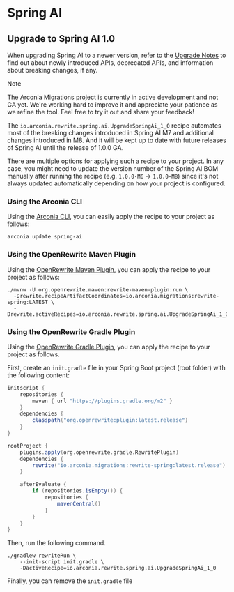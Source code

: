 # Spring AI

## Upgrade to Spring AI 1.0

When upgrading Spring AI to a newer version, refer to the [Upgrade Notes](https://docs.spring.io/spring-ai/reference/upgrade-notes.html) to find out about newly introduced APIs, deprecated APIs, and information about breaking changes, if any.

> [!NOTE]
> The Arconia Migrations project is currently in active development and not GA yet. We're working hard to improve it and appreciate your patience as we refine the tool. Feel free to try it out and share your feedback!

The `io.arconia.rewrite.spring.ai.UpgradeSpringAi_1_0` recipe automates most of the breaking changes introduced in Spring AI M7 and additional changes introduced in M8. And it will be kept up to date with future releases of Spring AI until the release of 1.0.0 GA.

There are multiple options for applying such a recipe to your project. In any case, you might need to update the version number of the Spring AI BOM manually after running the recipe (e.g. `1.0.0-M6` -> `1.0.0-M8`) since it's not always updated automatically depending on how your project is configured.

### Using the Arconia CLI

Using the [Arconia CLI](https://arconia.io/docs/arconia-cli/latest/index.html), you can easily apply the recipe to your project as follows:

```shell
arconia update spring-ai
```

### Using the OpenRewrite Maven Plugin

Using the [OpenRewrite Maven Plugin](https://docs.openrewrite.org), you can apply the recipe to your project as follows:

```shell
./mvnw -U org.openrewrite.maven:rewrite-maven-plugin:run \
  -Drewrite.recipeArtifactCoordinates=io.arconia.migrations:rewrite-spring:LATEST \
  -Drewrite.activeRecipes=io.arconia.rewrite.spring.ai.UpgradeSpringAi_1_0
```

### Using the OpenRewrite Gradle Plugin

Using the [OpenRewrite Gradle Plugin](https://docs.openrewrite.org), you can apply the recipe to your project as follows.

First, create an `init.gradle` file in your Spring Boot project (root folder) with the following content:

```groovy
initscript {
    repositories {
        maven { url "https://plugins.gradle.org/m2" }
    }
    dependencies {
        classpath("org.openrewrite:plugin:latest.release")
    }
}

rootProject {
    plugins.apply(org.openrewrite.gradle.RewritePlugin)
    dependencies {
        rewrite("io.arconia.migrations:rewrite-spring:latest.release")
    }

    afterEvaluate {
        if (repositories.isEmpty()) {
            repositories {
                mavenCentral()
            }
        }
    }
}
```

Then, run the following command.

```shell
./gradlew rewriteRun \
    --init-script init.gradle \
    -DactiveRecipe=io.arconia.rewrite.spring.ai.UpgradeSpringAi_1_0
```

Finally, you can remove the `init.gradle` file
